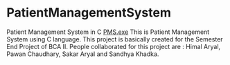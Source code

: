 # PatientManagementSystem
Patient Management System in C
[PMS.exe](https://github.com/techiesakar/PatientManagementSystem/raw/main/PMS.exe)
This is Patient Management System using C language.
This project is basically created for the Semester End Project of BCA II.
People collaborated for this project are :  Himal Aryal, Pawan Chaudhary, Sakar Aryal and Sandhya Khadka.

